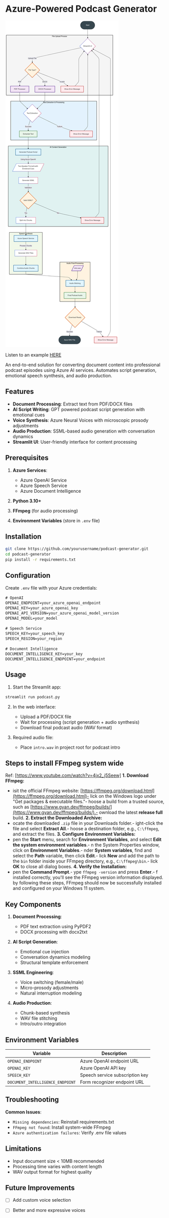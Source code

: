 # Azure-Powered Podcast Generator

![image](Diagram.png)

Listen to an example <a href="https://microsofteur-my.sharepoint.com/:u:/g/personal/naghazal_microsoft_com/EWDoyr23Y35JtwAIAnCRlTQBFggVlBLKgdcKvRqHJPDH9w?e=dVabys" target="_blank">HERE</a>

An end-to-end solution for converting document content into professional podcast episodes using Azure AI services. Automates script generation, emotional speech synthesis, and audio production.

## Features

- **Document Processing**: Extract text from PDF/DOCX files
- **AI Script Writing**: GPT powered podcast script generation with emotional cues
- **Voice Synthesis**: Azure Neural Voices with microscopic prosody adjustments
- **Audio Production**: SSML-based audio generation with conversation dynamics
- **Streamlit UI**: User-friendly interface for content processing

## Prerequisites

1. **Azure Services**:
   - Azure OpenAI Service
   - Azure Speech Service
   - Azure Document Intelligence
   
2. **Python 3.10+**
3. **FFmpeg** (for audio processing)
4. **Environment Variables** (store in `.env` file)

## Installation

```bash
git clone https://github.com/yourusername/podcast-generator.git
cd podcast-generator
pip install -r requirements.txt
```

## Configuration

Create `.env` file with your Azure credentials:
```env
# OpenAI
OPENAI_ENDPOINT=your_azure_openai_endpoint
OPENAI_KEY=your_azure_openai_key
OPENAI_API_VERSION=your_azure_openai_model_version
OPENAI_MODEL=your_model

# Speech Service
SPEECH_KEY=your_speech_key
SPEECH_REGION=your_region

# Document Intelligence
DOCUMENT_INTELLIGENCE_KEY=your_key
DOCUMENT_INTELLIGENCE_ENDPOINT=your_endpoint
```

## Usage

1. Start the Streamlit app:
```bash
streamlit run podcast.py
```

2. In the web interface:
   - Upload a PDF/DOCX file
   - Wait for processing (script generation + audio synthesis)
   - Download final podcast audio (WAV format)

3. Required audio file:
   - Place `intro.wav` in project root for podcast intro

## Steps to install FFmpeg system wide
Ref: [https://www.youtube.com/watch?v=4jx2_j5Seew]
**1. Download FFmpeg:**
- isit the official FFmpeg website: [https://ffmpeg.org/download.html](https://ffmpeg.org/download.html)- lick on the Windows logo under "Get packages & executable files."- hoose a build from a trusted source, such as [https://www.gyan.dev/ffmpeg/builds/](https://www.gyan.dev/ffmpeg/builds/).- ownload the latest **release full** build.
**2. Extract the Downloaded Archive:**
- ocate the downloaded `.zip` file in your Downloads folder.- ight-click the file and select **Extract All**.- hoose a destination folder, e.g., `C:\ffmpeg`, and extract the files.
**3. Configure Environment Variables:**
- pen the **Start** menu, search for **Environment Variables**, and select **Edit the system environment variables**.- n the System Properties window, click on **Environment Variables**.- nder **System variables**, find and select the **Path** variable, then click **Edit**.- lick **New** and add the path to the `bin` folder inside your FFmpeg directory, e.g., `C:\ffmpeg\bin`.- lick **OK** to close all dialog boxes.
**4. Verify the Installation:**
- pen the **Command Prompt**.- ype `ffmpeg -version` and press **Enter**.- f installed correctly, you'll see the FFmpeg version information displayed.
by following these steps, FFmpeg should now be successfully installed and configured on your Windows 11 system.

## Key Components

1. **Document Processing**:
   - PDF text extraction using PyPDF2
   - DOCX processing with docx2txt

2. **AI Script Generation**:
   - Emotional cue injection
   - Conversation dynamics modeling
   - Structural template enforcement

3. **SSML Engineering**:
   - Voice switching (female/male)
   - Micro-prosody adjustments
   - Natural interruption modeling

4. **Audio Production**:
   - Chunk-based synthesis
   - WAV file stitching
   - Intro/outro integration

## Environment Variables

| Variable | Description |
|----------|-------------|
| `OPENAI_ENDPOINT` | Azure OpenAI endpoint URL |
| `OPENAI_KEY` | Azure OpenAI API key |
| `SPEECH_KEY` | Speech service subscription key |
| `DOCUMENT_INTELLIGENCE_ENDPOINT` | Form recognizer endpoint URL |

## Troubleshooting

**Common Issues**:
- `Missing dependencies`: Reinstall requirements.txt
- `FFmpeg not found`: Install system-wide FFmpeg
- `Azure authentication failures`: Verify .env file values

## Limitations

- Input document size < 10MB recommended
- Processing time varies with content length
- WAV output format for highest quality

## Future Improvements

- [ ] Add custom voice selection
- [ ] Better and more expressive voices



